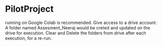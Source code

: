 # PilotProject

running on Google Colab is recommended.
Give access to a drive account.
A folder named Assesment_Neeraj would be creted and updated on the drive for execution.
Clear and Delete the folders from drive after each execution, for a re-run.
